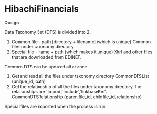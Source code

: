 # HibachiFinancials

Design

Data Taxonomy Set (DTS) is divided into 2.
1. Common  file - path [directory + filename] (which is unique)
    Common files under taxonomy directory.
2. Special file -  name + path (which makes it unique)
    Xbrl and other files that are downloaded from EDINET.

Common DTS can be updated all at once.
1. Get and read all the files under taxonomy directory
    CommonDTSList (unique_id, path)
2. Get the relationship of all the files under taxonomy directory
   The relationships are 'import','include','linkbaseRef'.
    CommonDTSRelationship (parentfile_id, childfile_id, relationship)

Special files are imported when the process is run.




